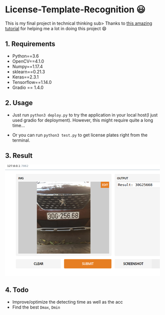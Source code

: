 # License-Template-Recognition :smiley:


This is my final project in technical thinking sub> Thanks to [this amazing tutorial](https://medium.com/@quangnhatnguyenle/detect-and-recognize-vehicles-license-plate-with-machine-learning-and-python-part-1-detection-795fda47e922) for helping me a lot in doing this project :smile:

## 1. Requirements

- Python==3.6
- OpenCV==4.1.0
- Numpy==1.17.4
- sklearn==0.21.3
- Keras==2.3.1
- Tensorflow==1.14.0
- Gradio == 1.4.0

## 2. Usage 

- Just run `python3 deploy.py`  to try the application in your local host(I just used gradio for deployment). However, this might require quite a long time...

- Or you can run `python3 test.py` to get license plates right from the terminal.


## 3. Result

![alt text](https://github.com/manhph2211/License-Plate-Reco/blob/last/test.png)

## 4. Todo

- Improve/optimize the detecting time as well as the acc
- Find the best `Dmax`, `Dmin`

